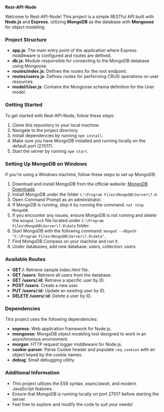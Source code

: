 **Rest-API-Node**

Welcome to Rest-API-Node! This project is a simple RESTful API built with **Node.js** and **Express**, utilizing **MongoDB** as the database with **Mongoose** for object modeling.

### Project Structure

- **app.js**: The main entry point of the application where Express middleware is configured and routes are defined.
- **db.js**: Module responsible for connecting to the MongoDB database using Mongoose.
- **routes/index.js**: Defines the routes for the root endpoint.
- **routes/users.js**: Defines routes for performing CRUD operations on user resources.
- **model/User.js**: Contains the Mongoose schema definition for the User model.

### Getting Started

To get started with Rest-API-Node, follow these steps:

1. Clone this repository to your local machine.
2. Navigate to the project directory.
3. Install dependencies by running `npm install`.
4. Make sure you have MongoDB installed and running locally on the default port (27017).
5. Start the server by running `npm start`.

### Setting Up MongoDB on Windows

If you're using a Windows machine, follow these steps to set up MongoDB:

1. Download and install MongoDB from the official website: [MongoDB Downloads](https://www.mongodb.com/try/download/community)
2. Install MongoDB under the folder `C:\Program Files\MongoDB\Server\7.0`.
3. Open Command Prompt as an administrator.
4. If MongoDB is running, stop it by running the command: `net stop MongoDB`.
5. If you encounter any issues, ensure MongoDB is not running and delete the `mongod.lock` file located under `C:\Program Files\MongoDB\Server\7.0\data` folder.
6. Start MongoDB with the following command: `mongod --dbpath "C:\Program Files\MongoDB\Server\7.0\data"`.
7. Find MongoDB Compass on your machine and run it.
8. Under databases, add new database: users, collection: users

### Available Routes

- **GET /**: Retrieve sample index.html file.
- **GET /users**: Retrieve all users from the database.
- **GET /users/:id**: Retrieve a specific user by ID.
- **POST /users**: Create a new user.
- **PUT /users/:id**: Update an existing user by ID.
- **DELETE /users/:id**: Delete a user by ID.

### Dependencies

This project uses the following dependencies:

- **express**: Web application framework for Node.js.
- **mongoose**: MongoDB object modeling tool designed to work in an asynchronous environment.
- **morgan**: HTTP request logger middleware for Node.js.
- **cookie-parser**: Parse Cookie header and populate `req.cookies` with an object keyed by the cookie names.
- **debug**: Small debugging utility.

### Additional Information

- This project utilizes the ES6 syntax, async/await, and modern JavaScript features.
- Ensure that MongoDB is running locally on port 27017 before starting the server.
- Feel free to explore and modify the code to suit your needs!

